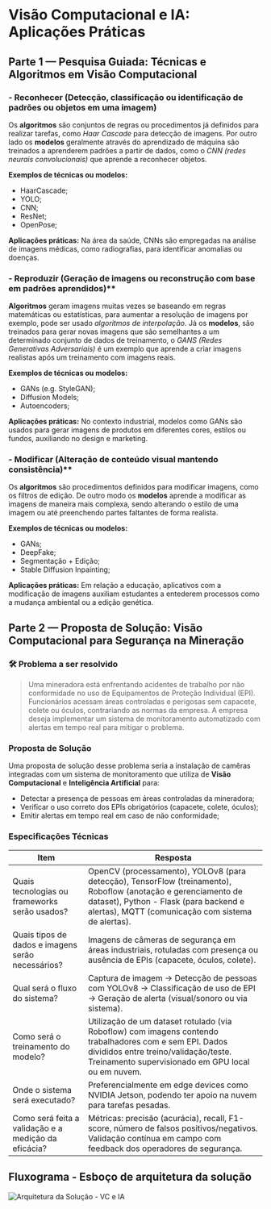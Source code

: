# Visão Computacional e IA: Aplicações Práticas
## Parte 1 — Pesquisa Guiada: Técnicas e Algoritmos em Visão Computacional

### - Reconhecer (Detecção, classificação ou identificação de padrões ou objetos em uma imagem)
Os **algoritmos** são conjuntos de regras ou procedimentos já definidos para realizar tarefas, como *Haar Cascade* para detecção de imagens. Por outro lado os **modelos** geralmente através do aprendizado de máquina são treinados a aprenderem padrões a partir de dados, como o *CNN (redes neurais convolucionais)* que aprende a reconhecer objetos.  

**Exemplos de técnicas ou modelos:**
- HaarCascade;
- YOLO;
- CNN;
- ResNet;
- OpenPose;

**Aplicações práticas:**
Na área da saúde, CNNs são empregadas na análise de imagens médicas, como radiografias, para identificar anomalias ou doenças.

### - Reproduzir (Geração de imagens ou reconstrução com base em padrões aprendidos)**
**Algoritmos** geram imagens muitas vezes se baseando em regras matemáticas ou estatísticas, para aumentar a resolução de imagens por exemplo, pode ser usado *algoritmos de interpolação*. Já os **modelos**, são treinados para gerar novas imagens que são semelhantes a um determinado conjunto de dados de treinamento, o *GANS (Redes Generativas Adversariais)* é um exemplo que aprende a criar imagens realistas após um treinamento com imagens reais.  

**Exemplos de técnicas ou modelos:**
- GANs (e.g. StyleGAN);
- Diffusion Models;
- Autoencoders;

**Aplicações práticas:**
No contexto industrial, modelos como GANs são usados para gerar imagens de produtos em diferentes cores, estilos ou fundos, auxiliando no design e marketing.

### - Modificar (Alteração de conteúdo visual mantendo consistência)**
Os **algoritmos** são procedimentos definidos para modificar imagens, como os filtros de edição. De outro modo os **modelos** aprende a modificar as imagens de maneira mais complexa, sendo alterando o estilo de uma imagem ou até preenchendo partes faltantes de forma realista.  

**Exemplos de técnicas ou modelos:**
- GANs;
- DeepFake;
- Segmentação + Edição;
- Stable Diffusion Inpainting;

**Aplicações práticas:**
Em relação a educação, aplicativos com a modificação de imagens auxiliam estudantes a entederem processos como a mudança ambiental ou a edição genética.

## Parte 2 — Proposta de Solução: Visão Computacional para Segurança na Mineração
### 🛠 Problema a ser resolvido
> Uma mineradora está enfrentando acidentes de trabalho por não conformidade no uso de
> Equipamentos de Proteção Individual (EPI). Funcionários acessam áreas controladas e
> perigosas sem capacete, colete ou óculos, contrariando as normas da empresa. A empresa deseja
> implementar um sistema de monitoramento automatizado com alertas em tempo real para
> mitigar o problema.

### Proposta de Solução
Uma proposta de solução desse problema seria a instalação de camêras integradas com um sistema de monitoramento que utiliza de **Visão Computacional** e **Inteligência Artificial** para:
- Detectar a presença de pessoas em áreas controladas da mineradora;
- Verificar o uso correto dos EPIs obrigatórios (capacete, colete, óculos);
- Emitir alertas em tempo real em caso de não conformidade;

### Especificações Técnicas
| Item                                                        | Resposta                                                             |
|-------------------------------------------------------------|----------------------------------------------------------------------|
| Quais tecnologias ou frameworks serão usados?               | OpenCV (processamento), YOLOv8 (para detecção), TensorFlow (treinamento), Roboflow (anotação e gerenciamento de dataset), Python - Flask (para backend e alertas), MQTT (comunicação com sistema de alertas). |
| Quais tipos de dados e imagens serão necessários?           | Imagens de câmeras de segurança em áreas industriais, rotuladas com presença ou ausência de EPIs (capacete, óculos, colete). |
| Qual será o fluxo do sistema?                               | Captura de imagem → Detecção de pessoas com YOLOv8 → Classificação de uso de EPI → Geração de alerta (visual/sonoro ou via sistema). |
| Como será o treinamento do modelo?                          | Utilização de um dataset rotulado (via Roboflow) com imagens contendo trabalhadores com e sem EPI. Dados divididos entre treino/validação/teste. Treinamento supervisionado em GPU local ou em nuvem. |
| Onde o sistema será executado?                              | Preferencialmente em edge devices como NVIDIA Jetson, podendo ter apoio na nuvem para tarefas pesadas. |
|Como será feita a validação e a medição da eficácia?         | Métricas: precisão (acurácia), recall, F1-score, número de falsos positivos/negativos. Validação contínua em campo com feedback dos operadores de segurança. |

## Fluxograma - Esboço de arquitetura da solução
![Arquitetura da Solução - VC e IA](https://github.com/user-attachments/assets/e5a636de-e941-4684-8594-08caad96611f)
